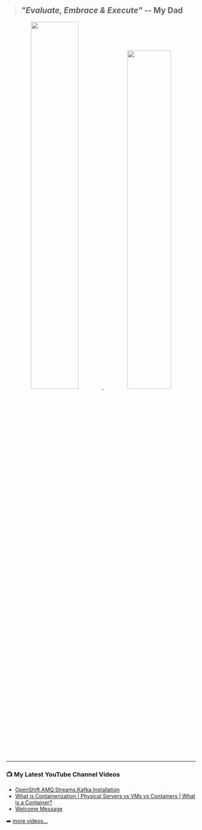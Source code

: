 

> ## *"Evaluate, Embrace & Execute"* -- My Dad

<div align="center">

<a href="https://github.com/naveenkendyala">
     <img width="50%" font="" src="https://github-readme-stats.vercel.app/api?username=naveenkendyala&custom_title=Naveen Kendyala : GitHub Stats, Rank&hide=''&count_private=true&show_icons=true&theme=tokyonight&include_all_commits=true&line_height=46&hide_rank=false" />
</a>
<a href="https://github.com/naveenkendyala">
     <img width="48%" src="https://github-readme-stats.vercel.app/api/top-langs/?username=naveenkendyala&custom_title=Repository : Top Languages&hide=css,html&langs_count=6&layout=default&theme=tokyonight&card_width=420" />
</a>

</div>

---

### 📺 My Latest YouTube Channel Videos
<!-- YOUTUBE:START -->
- [OpenShift.AMQ.Streams.Kafka.Installation](https://www.youtube.com/watch?v=ncTtRPwLwuM)
- [What is Containerization | Physical Servers vs VMs vs Containers | What is a Container?](https://www.youtube.com/watch?v=Cu4iPxPAjWI)
- [Welcome Message](https://www.youtube.com/watch?v=LpGc5PShjvk)
<!-- YOUTUBE:END -->
➡️ [more videos...](https://www.youtube.com/channel/UCS7nXaoZ1ujCKlSggkWeyhg)
